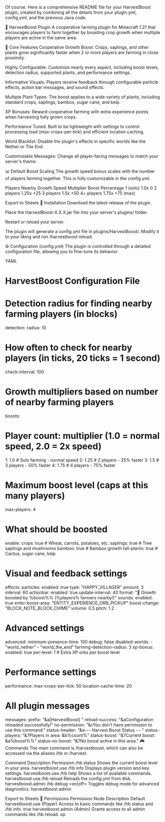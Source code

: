 Of course. Here is a comprehensive README file for your HarvestBoost plugin, created by combining all the details from your plugin.yml, config.yml, and the previous Java code.

🌱 HarvestBoost Plugin
A cooperative farming plugin for Minecraft 1.21 that encourages players to farm together by boosting crop growth when multiple players are active in the same area.

🎯 Core Features
Cooperative Growth Boost: Crops, saplings, and other plants grow significantly faster when 2 or more players are farming in close proximity.

Highly Configurable: Customize nearly every aspect, including boost levels, detection radius, supported plants, and performance settings.

Informative Visuals: Players receive feedback through configurable particle effects, action bar messages, and sound effects.

Multiple Plant Types: The boost applies to a wide variety of plants, including standard crops, saplings, bamboo, sugar cane, and kelp.

XP Bonuses: Reward cooperative farming with extra experience points when harvesting fully grown crops.

Performance Tuned: Built to be lightweight with settings to control processing load (max-crops-per-tick) and efficient location caching.

World Blacklist: Disable the plugin's effects in specific worlds like the Nether or The End.

Customizable Messages: Change all player-facing messages to match your server's theme.

📊 Default Boost Scaling
The growth speed bonus scales with the number of players farming together. This is fully customizable in the config.yml.

Players Nearby	Growth Speed Multiplier	Boost Percentage
1 (solo)	1.0x	0
2 players	1.25x	+25
3 players	1.5x	+50
4+ players	1.75x	+75 (max)

Export to Sheets
🔧 Installation
Download the latest release of the plugin.

Place the HarvestBoost-X.X.X.jar file into your server's plugins/ folder.

Restart or reload your server.

The plugin will generate a config.yml file in plugins/HarvestBoost/. Modify it to your liking and run /harvestboost reload.

⚙️ Configuration (config.yml)
The plugin is controlled through a detailed configuration file, allowing you to fine-tune its behavior.

YAML

# HarvestBoost Configuration File

# Detection radius for finding nearby farming players (in blocks)
detection:
  radius: 10
  # How often to check for nearby players (in ticks, 20 ticks = 1 second)
  check-interval: 100

# Growth multipliers based on number of nearby farming players
boosts:
  # Player count: multiplier (1.0 = normal speed, 2.0 = 2x speed)
  1: 1.0   # Solo farming - normal speed
  2: 1.25  # 2 players - 25% faster
  3: 1.5   # 3 players - 50% faster
  4: 1.75  # 4 players - 75% faster
  # Maximum boost level (caps at this many players)
  max-players: 4

# What should be boosted
enable:
  crops: true       # Wheat, carrots, potatoes, etc.
  saplings: true    # Tree saplings and mushrooms
  bamboo: true      # Bamboo growth
  tall-plants: true # Cactus, sugar cane, kelp

# Visual and feedback settings
effects:
  particles:
    enabled: true
    type: "HAPPY_VILLAGER"
    amount: 3
    interval: 60
  actionbar:
    enabled: true
    update-interval: 40
    format: "🌱 Growth boosted by %boost%% (%players% farmers nearby!)"
  sounds:
    enabled: true
    enter-boost-area: "ENTITY_EXPERIENCE_ORB_PICKUP"
    boost-change: "BLOCK_NOTE_BLOCK_CHIME"
    volume: 0.5
    pitch: 1.2

# Advanced settings
advanced:
  minimum-presence-time: 100
  debug: false
  disabled-worlds:
    - "world_nether"
    - "world_the_end"
  farming-detection-radius: 3
  xp-bonus:
    enabled: true
    per-level: 1 # Extra XP orbs per boost level

# Performance settings
performance:
  max-crops-per-tick: 50
  location-cache-time: 20

# All plugin messages
messages:
  prefix: "&a[HarvestBoost] "
  reload-success: "&aConfiguration reloaded successfully!"
  no-permission: "&cYou don't have permission to use this command."
  status-header: "&e--- Harvest Boost Status ---"
  status-players: "&7Players in area: &b%count%"
  status-boost: "&7Current boost: &a%boost%%"
  status-no-boost: "&7No boost active in this area."
🎮 Commands
The main command is /harvestboost, which can also be accessed via the aliases /hb or /harvest.

Command	Description	Permission
/hb status	Shows the current boost level in your area.	harvestboost.use
/hb info	Displays plugin version and key settings.	harvestboost.use
/hb help	Shows a list of available commands.	harvestboost.use
/hb reload	Reloads the config.yml from disk.	harvestboost.admin
/hb debug <on|off>	Toggles debug mode for advanced diagnostics.	harvestboost.admin

Export to Sheets
📜 Permissions
Permission Node	Description	Default
harvestboost.use	(Player) Access to basic commands like /hb status and /hb info.	true
harvestboost.admin	(Admin) Grants access to all admin commands like /hb reload.	op
